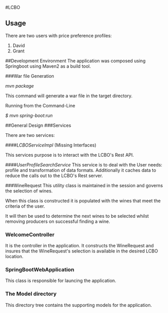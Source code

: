 #LCBO 

## Usage
There are two users with price preference profiles:

1) David
2) Grant


##Development Environment
The application was composed using Springboot using Maven2 as a build tool.

###War file Generation

_mvn package_

This command will generate a war file in the target directory.

Running from the Command-Line

_$ mvn spring-boot:run_


##General Design
###Services

There are two services:

####_LCBOServiceImpl_
(Missing Interfaces)

This services purpose is to interact with the LCBO's Rest API.

####_UserProfileSearchService_
This service is to deal with the User needs: profile and transformation of data formats.  Additionally it caches data to reduce the calls out to the LCBO's Rest server.

###WineRequest
This utility class is maintained in the session and governs the selection of wines.

When this class is constructed it is populated with the wines that meet the criteria of the user.

It will then be used to determine the next wines to be selected whilst removing producers on successful finding a wine.


### WelcomeController
It is the controller in the application.  It constructs the WineRequest and insures that the WineRequest's selection is available in the desired LCBO location.


### SpringBootWebApplication 
This class is responsible for launcing the application.

### The Model directory
This directory tree contains the supporting models for the application.